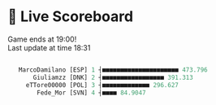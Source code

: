 # 🚩 Live Scoreboard
Game ends at 19:00!      
Last update at time 18:31      

```R

   MarcoDamilano [ESP] 1 ┤■■■■■■■■■■■■■■■■■■■■■ 473.796   
       Giuliamzz [DNK] 2 ┤■■■■■■■■■■■■■■■■■ 391.313       
     eTTore00000 [POL] 3 ┤■■■■■■■■■■■■■ 296.627           
        Fede_Mor [SVN] 4 ┤■■■■ 84.9047                    

```
